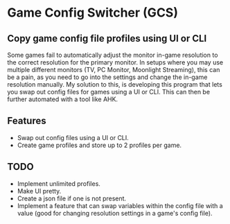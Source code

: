 # Game Config Switcher (GCS)
## Copy game config file profiles using UI or CLI

Some games fail to automatically adjust the monitor in-game resolution to the correct resolution for the primary monitor. In setups where you may use multiple different monitors (TV, PC Monitor, Moonlight Streaming), this can be a pain, as you need to go into the settings and change the in-game resolution manually. My solution to this, is developing this program that lets you swap out config files for games using a UI or CLI. This can then be further automated with a tool like AHK.

## Features
* Swap out config files using a UI or CLI.
* Create game profiles and store up to 2 profiles per game.

## TODO
* Implement unlimited profiles.
* Make UI pretty.
* Create a json file if one is not present.
* Implement a feature that can swap variables within the config file with a value (good for changing resolution settings in a game's config file).
